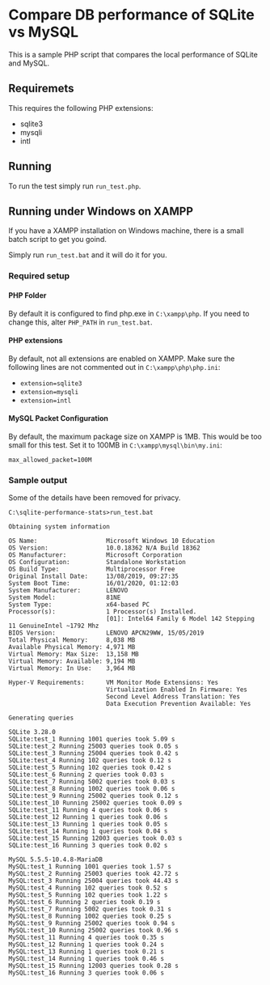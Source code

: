 # Compare DB performance of SQLite vs MySQL

This is a sample PHP script that compares the local performance of SQLite and MySQL.

## Requiremets

This requires the following PHP extensions:

* sqlite3
* mysqli
* intl

## Running

To run the test simply run `run_test.php`.

## Running under Windows on XAMPP

If you have a XAMPP installation on Windows machine,
there is a small batch script to get you goind.

Simply run `run_test.bat` and it will do it for you.

### Required setup

#### PHP Folder

By default it is configured to find php.exe in `C:\xampp\php`.
If you need to change this, alter `PHP_PATH` in `run_test.bat`.

#### PHP extensions

By default, not all extensions are enabled on XAMPP.
Make sure the following lines are not commented out in `C:\xampp\php\php.ini`:

* `extension=sqlite3`
* `extension=mysqli`
* `extension=intl`

#### MySQL Packet Configuration

By default, the maximum package size on XAMPP is 1MB.
This would be too small for this test. Set it to 100MB
in `C:\xampp\mysql\bin\my.ini`:

    max_allowed_packet=100M

### Sample output

Some of the details have been removed for privacy.

    C:\sqlite-performance-stats>run_test.bat

    Obtaining system information

    OS Name:                   Microsoft Windows 10 Education
    OS Version:                10.0.18362 N/A Build 18362
    OS Manufacturer:           Microsoft Corporation
    OS Configuration:          Standalone Workstation
    OS Build Type:             Multiprocessor Free
    Original Install Date:     13/08/2019, 09:27:35
    System Boot Time:          16/01/2020, 01:12:03
    System Manufacturer:       LENOVO
    System Model:              81NE
    System Type:               x64-based PC
    Processor(s):              1 Processor(s) Installed.
                               [01]: Intel64 Family 6 Model 142 Stepping    11 GenuineIntel ~1792 Mhz
    BIOS Version:              LENOVO APCN29WW, 15/05/2019
    Total Physical Memory:     8,038 MB
    Available Physical Memory: 4,971 MB
    Virtual Memory: Max Size:  13,158 MB
    Virtual Memory: Available: 9,194 MB
    Virtual Memory: In Use:    3,964 MB

    Hyper-V Requirements:      VM Monitor Mode Extensions: Yes
                               Virtualization Enabled In Firmware: Yes
                               Second Level Address Translation: Yes
                               Data Execution Prevention Available: Yes

    Generating queries

    SQLite 3.28.0
    SQLite:test_1 Running 1001 queries took 5.09 s
    SQLite:test_2 Running 25003 queries took 0.05 s
    SQLite:test_3 Running 25004 queries took 0.42 s
    SQLite:test_4 Running 102 queries took 0.12 s
    SQLite:test_5 Running 102 queries took 0.42 s
    SQLite:test_6 Running 2 queries took 0.03 s
    SQLite:test_7 Running 5002 queries took 0.03 s
    SQLite:test_8 Running 1002 queries took 0.06 s
    SQLite:test_9 Running 25002 queries took 0.12 s
    SQLite:test_10 Running 25002 queries took 0.09 s
    SQLite:test_11 Running 4 queries took 0.06 s
    SQLite:test_12 Running 1 queries took 0.06 s
    SQLite:test_13 Running 1 queries took 0.05 s
    SQLite:test_14 Running 1 queries took 0.04 s
    SQLite:test_15 Running 12003 queries took 0.03 s
    SQLite:test_16 Running 3 queries took 0.02 s

    MySQL 5.5.5-10.4.8-MariaDB
    MySQL:test_1 Running 1001 queries took 1.57 s
    MySQL:test_2 Running 25003 queries took 42.72 s
    MySQL:test_3 Running 25004 queries took 44.43 s
    MySQL:test_4 Running 102 queries took 0.52 s
    MySQL:test_5 Running 102 queries took 1.22 s
    MySQL:test_6 Running 2 queries took 0.19 s
    MySQL:test_7 Running 5002 queries took 0.31 s
    MySQL:test_8 Running 1002 queries took 0.25 s
    MySQL:test_9 Running 25002 queries took 0.94 s
    MySQL:test_10 Running 25002 queries took 0.96 s
    MySQL:test_11 Running 4 queries took 0.35 s
    MySQL:test_12 Running 1 queries took 0.24 s
    MySQL:test_13 Running 1 queries took 0.21 s
    MySQL:test_14 Running 1 queries took 0.46 s
    MySQL:test_15 Running 12003 queries took 0.28 s
    MySQL:test_16 Running 3 queries took 0.06 s
